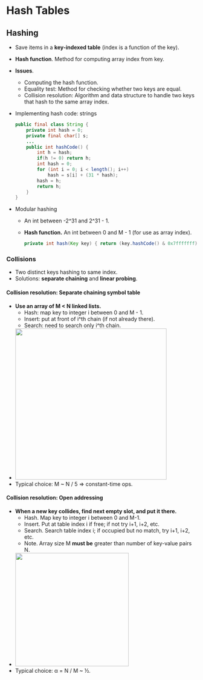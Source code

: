 # Hash Tables

## Hashing

* Save items in a **key-indexed table** (index is a function of the key).
* **Hash function**. Method for computing array index from key.
* **Issues**. 
    * Computing the hash function.
    * Equality test: Method for checking whether two keys are equal.
    * Collision resolution: Algorithm and data structure to handle two keys that hash to the same array index.

* Implementing hash code: strings

    ```java
    public final class String {
        private int hash = 0;
        private final char[] s;
        ...
        public int hashCode() {
            int h = hash;
            if(h != 0) return h;
            int hash = 0;
            for (int i = 0; i < length(); i++)
                hash = s[i] + (31 * hash);
            hash = h;
            return h;
        }
    }
    ```    
    
* Modular hashing
    * An int between -2^31 and 2^31 - 1.
    * **Hash function.** An int between 0 and M - 1 (for use as array index).

        ```java
        private int hash(Key key) { return (key.hashCode() & 0x7fffffff) % M;}
        ```
        
### Collisions

* Two distinct keys hashing to same index.
* Solutions: **separate chaining** and **linear probing**.

#### Collision resolution: Separate chaining symbol table

* **Use an array of M < N linked lists.**
    * Hash: map key to integer i between 0 and M - 1.
    * Insert: put at front of i^th chain (if not already there). 
    * Search: need to search only i^th chain.
* <img src="https://i.imgur.com/ubxBtRh.jpg" style="width:400px" />
* Typical choice: M ~ N / 5 ⇒ constant-time ops.

#### Collision resolution: Open addressing

* **When a new key collides, find next empty slot, and put it there.**
    * Hash. Map key to integer i between 0 and M-1.
    * Insert. Put at table index i if free; if not try i+1, i+2, etc.
    * Search. Search table index i; if occupied but no match, try i+1, i+2, etc.
    * Note. Array size M **must be** greater than number of key-value pairs N.
* <img src="https://i.imgur.com/Am6yr2b.jpg" style="width:300px" />
* Typical choice: α = N / M ~ ½.